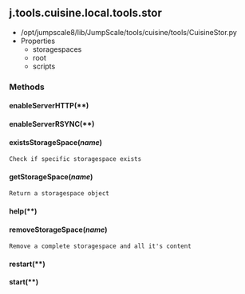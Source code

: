 <!-- toc -->
## j.tools.cuisine.local.tools.stor

- /opt/jumpscale8/lib/JumpScale/tools/cuisine/tools/CuisineStor.py
- Properties
    - storagespaces
    - root
    - scripts

### Methods

#### enableServerHTTP(**) 

#### enableServerRSYNC(**) 

#### existsStorageSpace(*name*) 

```
Check if specific storagespace exists

```

#### getStorageSpace(*name*) 

```
Return a storagespace object

```

#### help(**) 

#### removeStorageSpace(*name*) 

```
Remove a complete storagespace and all it's content

```

#### restart(**) 

#### start(**) 

